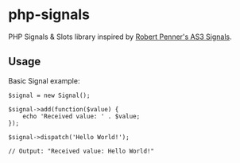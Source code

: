 php-signals
===========

PHP Signals & Slots library inspired by [Robert Penner's AS3 Signals](https://github.com/robertpenner/as3-signals).


Usage
-----

Basic Signal example:

	$signal = new Signal();

	$signal->add(function($value) {
		echo 'Received value: ' . $value;
	});

	$signal->dispatch('Hello World!');

	// Output: "Received value: Hello World!"

